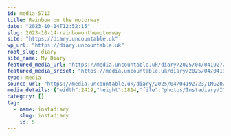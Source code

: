 ```yaml
---
id: media-5713
title: Rainbow on the motorway
date: "2023-10-14T12:52:15"
slug: 2023-10-14-rainbowonthemotorway
site: "https://diary.uncountable.uk"
wp_url: "https://diary.uncountable.uk"
root_slug: diary
site_name: My Diary
featured_media_url: "https://media.uncountable.uk/diary/2025/04/04192723/IMG20231014135215.webp"
featured_media_srcset: "https://media.uncountable.uk/diary/2025/04/04192723/IMG20231014135215-300x225.webp 300w, https://media.uncountable.uk/diary/2025/04/04192723/IMG20231014135215-1024x768.webp 1024w, https://media.uncountable.uk/diary/2025/04/04192723/IMG20231014135215-150x150.webp 150w, https://media.uncountable.uk/diary/2025/04/04192723/IMG20231014135215-640x480.webp 640w, https://media.uncountable.uk/diary/2025/04/04192723/IMG20231014135215.webp 2419w"
type: media
source_url: "https://media.uncountable.uk/diary/2025/04/04192723/IMG20231014135215.webp"
media_details: {"width":2419,"height":1814,"file":"photos/Instadiary/IMG20231014135215.webp","filesize":156582,"sizes":{"medium":{"file":"IMG20231014135215-300x225.webp","width":300,"height":225,"filesize":10930,"mime_type":"image/webp","source_url":"https://media.uncountable.uk/diary/2025/04/04192723/IMG20231014135215-300x225.webp"},"large":{"file":"IMG20231014135215-1024x768.webp","width":1024,"height":768,"filesize":93486,"mime_type":"image/webp","source_url":"https://media.uncountable.uk/diary/2025/04/04192723/IMG20231014135215-1024x768.webp"},"thumbnail":{"file":"IMG20231014135215-150x150.webp","width":150,"height":150,"filesize":3754,"mime_type":"image/webp","source_url":"https://media.uncountable.uk/diary/2025/04/04192723/IMG20231014135215-150x150.webp"},"mobwidth":{"file":"IMG20231014135215-640x480.webp","width":640,"height":480,"filesize":42654,"mime_type":"image/webp","source_url":"https://media.uncountable.uk/diary/2025/04/04192723/IMG20231014135215-640x480.webp"},"full":{"file":"IMG20231014135215.webp","width":2419,"height":1814,"mime_type":"image/webp","source_url":"https://media.uncountable.uk/diary/2025/04/04192723/IMG20231014135215.webp"}},"image_meta":{"aperture":"0","credit":"","camera":"","caption":"","created_timestamp":"0","copyright":"","focal_length":"0","iso":"0","shutter_speed":"0","title":"","orientation":"0","keywords":[]}}
category: []
tag:
  - name: instadiary
    slug: instadiary
    id: 5
---
```


